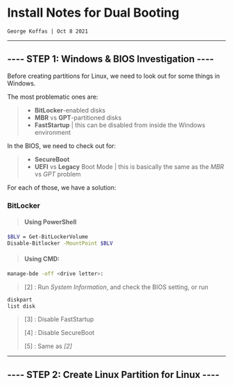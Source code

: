 # Install Notes for Dual Booting

	George Koffas | Oct 8 2021

---

## ---- STEP 1: Windows & BIOS Investigation ----

Before creating partitions for Linux, we need to look out for some things in Windows.

The most problematic ones are:

> - **BitLocker**-enabled disks
> - **MBR** vs **GPT**-partitioned disks
> - **FastStartup** | this can be disabled from inside the Windows environment

In the BIOS, we need to check out for:

> - **SecureBoot**
> - **UEFI** vs **Legacy** Boot Mode | this is basically the same as the *MBR* vs *GPT* problem

For each of those, we have a solution:

### BitLocker
> #### Using PowerShell
>
 ```bash
$BLV = Get-BitLockerVolume
Disable-Bitlocker -MountPoint $BLV
```

> #### Using CMD:
>
```bash
manage-bde -off <drive letter>:
```


> [2] : Run *System Information*, and check the BIOS setting, or run
```bash
diskpart
list disk
```
> 
> [3] : Disable FastStartup
> 
> [4] : Disable SecureBoot
>
> [5] : Same as *[2]* 

---

## ---- STEP 2: Create Linux Partition for Linux ----


